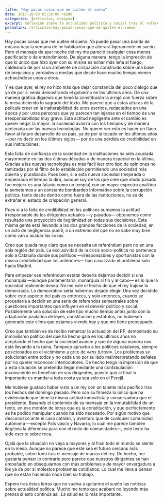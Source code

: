 ```yaml
---
title: "Hay pocas cosas que me quiten el sueño"
date: 2017-10-03 05:30:00 +0200
categories: [artículos, ensayos]
excerpt: Reflexión sobre la actualidad política y social tras el referéndum del 1-O y el mensaje del rey.
permalink: /articulos/hay-pocas-cosas-que-me-quiten-el-sueno
---
```

Hay pocas cosas que me quiten el sueño. Ya puede pasar una banda de música bajo la ventana de mi habitación que alterará ligeramente mí sueño. Pero el mensaje de ayer noche del rey me pareció cualquier cosa menos pacificador o de entendimiento. De alguna manera, tengo la impresión de que lo único que hizo ayer con su misiva es echar más leña al fuego, caldeando de por sí un ambiente de crispación construido sobre una base de prejuicios y verdades a medias que desde hace mucho tiempo vienen achacándose unos a otros.

Y es que ayer, el rey no hizo más que dejar constancia del poco diálogo que ya de por si venía demostrando el gobierno en los últimos años. De una manera gráfica digamos que tomó la constitución la arrojó con fuerza sobre la mesa diciendo lo sagrado del texto. Me parece que a estas alturas de la película creer en la inalterabilidad de unos escritos, redactados en una época y por unas personas que ya parecen tan lejanas en el tiempo de una irresponsabilidad muy grave. Esta actitud negligente ante el cambio es querer negar la mayor: la sociedad avanza con los tiempos y de manera acelerada con las nuevas tecnologías. No querer ver esto es hacer un flaco favor al futuro desarrollo de un país, ya de por sí tocado en los últimos años —por no decir en los últimos siglos— por de una pérdida de credibilidad en sus instituciones.

Esta falta de confianza de la sociedad en la instituciones ha sido acuciada mayormente en las dos últimas décadas y de manera especial en la última. Gracias a las nuevas tecnologías es más fácil leer otro tipo de opiniones no tamizadas por el filtro de lo establecido permitiendo una sociedad más abierta y pluralizada. Pues bien, si a esta nueva sociedad (mejorada o empeorada el tiempo lo dirá, aunque soy de los que cree que «todo pasado fue mejor» es una falacia como un templo) con un mayor espectro analítico la sometemos a un constante bombardeo informativo sobre la corrupción política, tanto desde dentro como fuera de las instituciones, no es de extrañar el estado de crispación general.

Pues si a la falta de credibilidad en los políticos sumamos la actitud irresponsable de los dirigentes actuales —y pasados— obtenemos como resultado una proyección de ilegitimidad en todas sus decisiones. Esta misma gente está llevando a las dos grandes facciones de la sociedad, en un acto de negligencia pueril, a un extremo del que no se sabe muy bien cómo van a acabar las cosas. 

Creo que queda muy claro que se necesita un referéndum pero no en una sola región del país. La exclusividad de la crisis socio-política no pertenece solo a Cataluña donde sus políticos —irresponsables y oportunistas con la misma credibilidad que los anteriores— han canalizado el problema solo hacia Madrid.

Para empezar ese referéndum estatal debería dejarnos decidir si una monarquía —aunque parlamentaria, monarquía al fin y al cabo— es lo que la sociedad realmente desea. No me vale el hecho de que el rey trajese la democracia. Lo democrático sería habernos dejado elegir. Una vez decidido sobre este aspecto del país es entonces, y solo entonces, cuando se procedería a decidir en una serie de referendos semestrales sobre cuestiones importantes que influyen en el devenir político y social. Posiblemente una solución de este tipo mucho tiempo antes junto con la adaptación paulatina de leyes, constitución y estatutos, no hubiesen generado este clima que estamos viendo hoy y que me tiene preocupado.

Creo que también es de recibo remarcar la actuación del PP, demostrado su inmovilismo político del que ha hecho gala en los últimos años no aceptando el hecho que la sociedad avance y que de alguna manera nos está llevando a la ruina. Tampoco apruebo a los políticos catalanes, siempre posicionados en el victimismo a grito de _«ens furten»_. Los problemas se solucionan entre todos y no cada uno por su lado malinterpretando señales por no querer reconocer interlocutores. De hecho tengo la impresión de que a esta situación se pretendía llegar mediante una confabulación inconsciente en beneficio de sus dirigentes, puesto que al final lo importante es mandar a toda costa ya sea solo en el Perejil.

Me hubiese gustado haber visto a un rey con un talante más pacífico tras los hechos del domingo pasado. Pero con su firmeza lo único que ha evidenciado que tiene la misma actitud inmovilista y conservadora que el presidente. Basando el contenido de su mensaje en la inmutabilidad de un texto, en ese montón de letras que es la constitución, y que perfectamente se ha podido manipular cuando ha sido necesario. Por algún motivo que desconozco ante el caso catalán, y aventuro que de cualquier comunidad autónoma —excepto País vasco y Navarra, lo cual me parece también ilegítima la diferencia para con el resto de comunidades—, este texto ha sido escrito sobre roca.

Ojalá que la situación no vaya a mayores y al final todo el mundo se siente en la mesa. Aunque no parece que este sea el futuro cercano más probable, sobre todo tras el mensaje de marras del rey. De hecho, me gustaría pensar lo contrario pero parece que nuestros dirigentes se han empeñado en obsequiarnos con más problemas y de mayor envergadura a los ya de por sí molestos problemas cotidianos. Lo cual me lleva a pensar que no están haciendo nada bien su trabajo.

Espero tras éstas letras que no vuelva a quitarme el sueño las noticias sobre actualidad política. Mucho me temo que acabaré no leyendo más prensa si esto continúa así. La salud es lo más importante.

